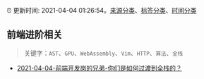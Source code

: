 :alarm_clock: 更新时间: 2021-04-04 01:26:54。[来源分类](../README.md)、[标签分类](../TAGS.md)、[时间分类](../TIMELINE.md)

## 前端进阶相关


> 关键字：`AST`、`GPU`、`WebAssembly`、`Vim`、`HTTP`、`算法`、`全栈`



- [2021-04-04-前端开发岗的兄弟-你们是如何过渡到全栈的？](https://www.v2ex.com/t/767877) 